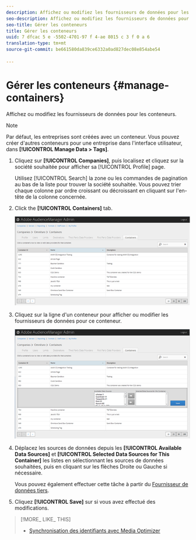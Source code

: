 ```yaml
---
description: Affichez ou modifiez les fournisseurs de données pour les conteneurs.
seo-description: Affichez ou modifiez les fournisseurs de données pour les conteneurs.
seo-title: Gérer les conteneurs
title: Gérer les conteneurs
uuid: 7 dfcac 5 e -5502-4701-97 f 4-ae 8015 c 3 f 0 a 6
translation-type: tm+mt
source-git-commit: be661580da839ce6332a0ad827dec08e854abe54

---
```



# Gérer les conteneurs {#manage-containers}

Affichez ou modifiez les fournisseurs de données pour les conteneurs.

<!-- t_containers.xml -->

>[!NOTE]
>
>Par défaut, les entreprises sont créées avec un conteneur. Vous pouvez créer d'autres conteneurs pour une entreprise dans l'interface utilisateur, dans **[!UICONTROL Manage Data > Tags]**.

1. Cliquez sur **[!UICONTROL Companies]**, puis localisez et cliquez sur la société souhaitée pour afficher sa [!UICONTROL Profile] page.

   Utilisez [!UICONTROL Search] la zone ou les commandes de pagination au bas de la liste pour trouver la société souhaitée. Vous pouvez trier chaque colonne par ordre croissant ou décroissant en cliquant sur l'en-tête de la colonne concernée.

1. Click the **[!UICONTROL Containers]** tab.

   ![](assets/containers.png)

1. Cliquez sur la ligne d'un conteneur pour afficher ou modifier les fournisseurs de données pour ce conteneur.

   ![Résultat de l'étape](assets/containers_edit.png)

1. Déplacez les sources de données depuis les **[!UICONTROL Available Data Sources]** et **[!UICONTROL Selected Data Sources for This Container]** les listes en sélectionnant les sources de données souhaitées, puis en cliquant sur les flèches Droite ou Gauche si nécessaire.

   Vous pouvez également effectuer cette tâche à partir du [Fournisseur de données tiers](../companies/admin-third-party-providers.md#task_E942DD674D794BA6B8EFD52FD866E689).

1. Cliquez **[!UICONTROL Save]** sur si vous avez effectué des modifications.

>[!MORE_ LIKE_ THIS]
>
>* [Synchronisation des identifiants avec Media Optimizer](../companies/admin-amo-sync.md#concept_2B5537233DAA4860B3503B344F937D83)

